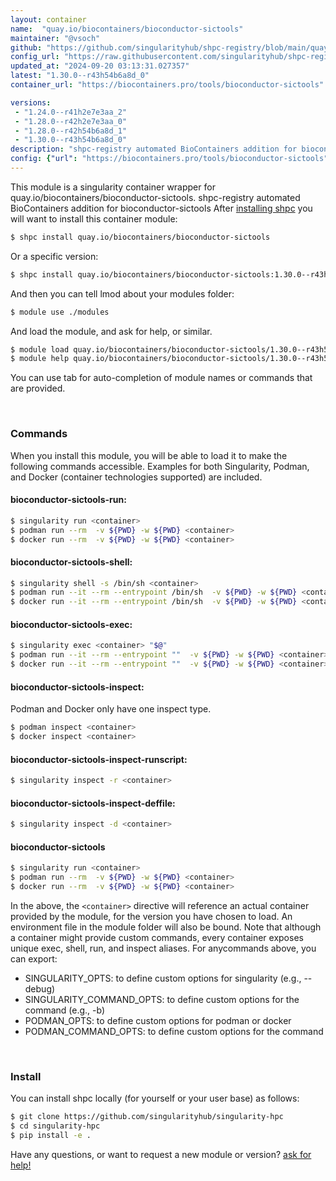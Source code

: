 ```yaml
---
layout: container
name:  "quay.io/biocontainers/bioconductor-sictools"
maintainer: "@vsoch"
github: "https://github.com/singularityhub/shpc-registry/blob/main/quay.io/biocontainers/bioconductor-sictools/container.yaml"
config_url: "https://raw.githubusercontent.com/singularityhub/shpc-registry/main/quay.io/biocontainers/bioconductor-sictools/container.yaml"
updated_at: "2024-09-20 03:13:31.027357"
latest: "1.30.0--r43h54b6a8d_0"
container_url: "https://biocontainers.pro/tools/bioconductor-sictools"

versions:
 - "1.24.0--r41h2e7e3aa_2"
 - "1.28.0--r42h2e7e3aa_0"
 - "1.28.0--r42h54b6a8d_1"
 - "1.30.0--r43h54b6a8d_0"
description: "shpc-registry automated BioContainers addition for bioconductor-sictools"
config: {"url": "https://biocontainers.pro/tools/bioconductor-sictools", "maintainer": "@vsoch", "description": "shpc-registry automated BioContainers addition for bioconductor-sictools", "latest": {"1.30.0--r43h54b6a8d_0": "sha256:042672110e0218e4b490d4960ff223e2dbda9dff41b66298dacb7dff7777eb99"}, "tags": {"1.24.0--r41h2e7e3aa_2": "sha256:67234c0323f65d7bf968da225b9f8bbba80f275e494ee1d4c95f9d86017e1292", "1.28.0--r42h2e7e3aa_0": "sha256:483bbcd0b8320523cbf0a97ad732e2b4fb8ca1c5f61e77945d9f8b3ab83dc123", "1.28.0--r42h54b6a8d_1": "sha256:1fc053ac6bdb907e413c5d5163eb5602ea3f66472386e04985a9cff0263e5e4d", "1.30.0--r43h54b6a8d_0": "sha256:042672110e0218e4b490d4960ff223e2dbda9dff41b66298dacb7dff7777eb99"}, "docker": "quay.io/biocontainers/bioconductor-sictools"}
---
```


This module is a singularity container wrapper for quay.io/biocontainers/bioconductor-sictools.
shpc-registry automated BioContainers addition for bioconductor-sictools
After [installing shpc](#install) you will want to install this container module:


```bash
$ shpc install quay.io/biocontainers/bioconductor-sictools
```

Or a specific version:

```bash
$ shpc install quay.io/biocontainers/bioconductor-sictools:1.30.0--r43h54b6a8d_0
```

And then you can tell lmod about your modules folder:

```bash
$ module use ./modules
```

And load the module, and ask for help, or similar.

```bash
$ module load quay.io/biocontainers/bioconductor-sictools/1.30.0--r43h54b6a8d_0
$ module help quay.io/biocontainers/bioconductor-sictools/1.30.0--r43h54b6a8d_0
```

You can use tab for auto-completion of module names or commands that are provided.

<br>

### Commands

When you install this module, you will be able to load it to make the following commands accessible.
Examples for both Singularity, Podman, and Docker (container technologies supported) are included.

#### bioconductor-sictools-run:

```bash
$ singularity run <container>
$ podman run --rm  -v ${PWD} -w ${PWD} <container>
$ docker run --rm  -v ${PWD} -w ${PWD} <container>
```

#### bioconductor-sictools-shell:

```bash
$ singularity shell -s /bin/sh <container>
$ podman run --it --rm --entrypoint /bin/sh  -v ${PWD} -w ${PWD} <container>
$ docker run --it --rm --entrypoint /bin/sh  -v ${PWD} -w ${PWD} <container>
```

#### bioconductor-sictools-exec:

```bash
$ singularity exec <container> "$@"
$ podman run --it --rm --entrypoint ""  -v ${PWD} -w ${PWD} <container> "$@"
$ docker run --it --rm --entrypoint ""  -v ${PWD} -w ${PWD} <container> "$@"
```

#### bioconductor-sictools-inspect:

Podman and Docker only have one inspect type.

```bash
$ podman inspect <container>
$ docker inspect <container>
```

#### bioconductor-sictools-inspect-runscript:

```bash
$ singularity inspect -r <container>
```

#### bioconductor-sictools-inspect-deffile:

```bash
$ singularity inspect -d <container>
```



#### bioconductor-sictools

```bash
$ singularity run <container>
$ podman run --rm  -v ${PWD} -w ${PWD} <container>
$ docker run --rm  -v ${PWD} -w ${PWD} <container>
```


In the above, the `<container>` directive will reference an actual container provided
by the module, for the version you have chosen to load. An environment file in the
module folder will also be bound. Note that although a container
might provide custom commands, every container exposes unique exec, shell, run, and
inspect aliases. For anycommands above, you can export:

 - SINGULARITY_OPTS: to define custom options for singularity (e.g., --debug)
 - SINGULARITY_COMMAND_OPTS: to define custom options for the command (e.g., -b)
 - PODMAN_OPTS: to define custom options for podman or docker
 - PODMAN_COMMAND_OPTS: to define custom options for the command

<br>

### Install

You can install shpc locally (for yourself or your user base) as follows:

```bash
$ git clone https://github.com/singularityhub/singularity-hpc
$ cd singularity-hpc
$ pip install -e .
```

Have any questions, or want to request a new module or version? [ask for help!](https://github.com/singularityhub/singularity-hpc/issues)